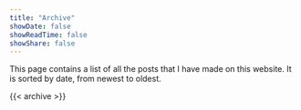 ```yaml
---
title: "Archive"
showDate: false
showReadTime: false
showShare: false
---
```


This page contains a list of all the posts that I have made on this website. It is sorted by date, from newest to oldest.

{{< archive >}}
